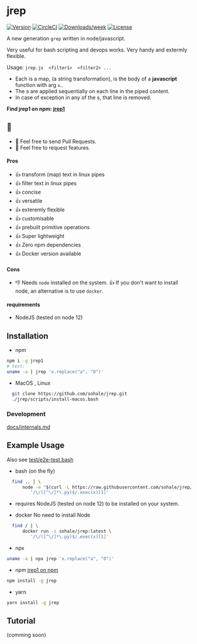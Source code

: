 # jrep
[![Version](https://img.shields.io/npm/v/jrep1.svg)](https://npmjs.org/package/jrep)
[![CircleCI](https://circleci.com/gh/sohale/jrep/tree/main.svg?style=shield)](https://circleci.com/gh/sohale/jrep/tree/main)
[![Downloads/week](https://img.shields.io/npm/dw/jrep.svg)](https://www.npmjs.com/package/jrep1)
[![License](https://img.shields.io/npm/l/jrep1.svg)](https://github.com/sohale/jrep/blob/main/package.json)

A new generation `grep` written in node/javascript.

Very useful for bash scripting and devops works.
Very handy and extermly flexible.

Usage: `jrep.js  <filter1>  <filter2> ...`

* Each <filter> is a map, (a string transformation), is the body of a **javascript** function with arg `x`..
* The <filter>s are applied sequentially on each line in the piped content.
* In case of exception in any of the <filter>s, that line is removed.

**Find jrep1 on npm: [jrep1](https://www.npmjs.com/package/jrep1)**
## 🤝
* 👋 Feel free to send Pull Requests.
* 👋 Feel free to request features.

#### Pros
* 👍 transform (map) text in linux pipes
* 👍 filter text in linux pipes
* 👍 concise
* 👍 versatile
* 👍 exteremly flexible
* 👍 customisable
* 👍 prebuilt primitive operations
* 👍 Super lightweight
* 👍 Zero npm dependencies
* 👍 Docker version available
#### Cons
* 👎 Needs `node` installed on the system. 👍 If you don't want to install node, an alternative is to use `docker`.
#### requirements
* NodeJS (tested on node 12)



## Installation

* npm
```bash
npm i -g jrep1
# test:
uname -a | jrep 'x.replace("a", "O")'
```


* MacOS , Linux
```bash
  git clone https://github.com/sohale/jrep.git
  ./jrep/scripts/install-macos.bash
```
### Development
[docs/internals.md](docs/internals.md)
## Example Usage
Also see [test/e2e-test.bash](test/e2e-test.bash)

* bash (on the fly)
```bash
  find .. | \
      node -e "$(curl -L https://raw.githubusercontent.com/sohale/jrep/main/src/jrep.js)" '' \
         '/\/([^\/]*\.py)$/.exec(x)[1]'
```
 * requires NodeJS (tested on node 12) to be installed on your system.


* docker
No need to install Node
```bash
  find / | \
      docker run -i sohale/jrep:latest \
         '/\/([^\/]*\.py)$/.exec(x)[1]'
```

* npx
```bash
uname -a | npx jrep 'x.replace("a", "O")'
```

* npm [jrep1 on npm](https://www.npmjs.com/package/jrep1)
```bash
npm install -g jrep
```
* yarn
```bash
yarn install -g jrep
```

## Tutorial
(comming soon)
